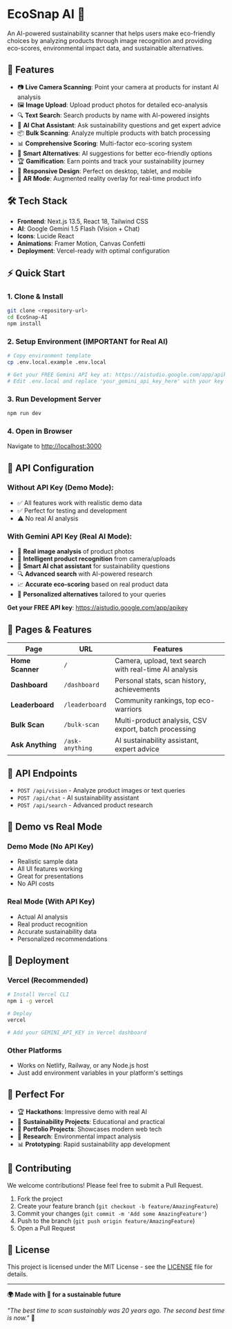 # EcoSnap AI 🌱

An AI-powered sustainability scanner that helps users make eco-friendly choices by analyzing products through image recognition and providing eco-scores, environmental impact data, and sustainable alternatives.

## 🚀 Features

- 📷 **Live Camera Scanning**: Point your camera at products for instant AI analysis
- 🖼️ **Image Upload**: Upload product photos for detailed eco-analysis  
- 🔍 **Text Search**: Search products by name with AI-powered insights
- 🤖 **AI Chat Assistant**: Ask sustainability questions and get expert advice
- 📦 **Bulk Scanning**: Analyze multiple products with batch processing
- 📊 **Comprehensive Scoring**: Multi-factor eco-scoring system
- 🌿 **Smart Alternatives**: AI suggestions for better eco-friendly options
- 🏆 **Gamification**: Earn points and track your sustainability journey
- 📱 **Responsive Design**: Perfect on desktop, tablet, and mobile
- 🎯 **AR Mode**: Augmented reality overlay for real-time product info

## 🛠 Tech Stack

- **Frontend**: Next.js 13.5, React 18, Tailwind CSS
- **AI**: Google Gemini 1.5 Flash (Vision + Chat)
- **Icons**: Lucide React
- **Animations**: Framer Motion, Canvas Confetti
- **Deployment**: Vercel-ready with optimal configuration

## ⚡ Quick Start

### 1. Clone & Install
```bash
git clone <repository-url>
cd EcoSnap-AI
npm install
```

### 2. Setup Environment (IMPORTANT for Real AI)
```bash
# Copy environment template
cp .env.local.example .env.local

# Get your FREE Gemini API key at: https://aistudio.google.com/app/apikey
# Edit .env.local and replace 'your_gemini_api_key_here' with your key
```

### 3. Run Development Server
```bash
npm run dev
```

### 4. Open in Browser
Navigate to [http://localhost:3000](http://localhost:3000)

## 🔑 API Configuration

### Without API Key (Demo Mode):
- ✅ All features work with realistic demo data
- ✅ Perfect for testing and development
- ⚠️ No real AI analysis

### With Gemini API Key (Real AI Mode):
- 🚀 **Real image analysis** of product photos
- 🤖 **Intelligent product recognition** from camera/uploads
- 💬 **Smart AI chat assistant** for sustainability questions  
- 🔍 **Advanced search** with AI-powered research
- 📈 **Accurate eco-scoring** based on real product data
- 🌱 **Personalized alternatives** tailored to your queries

**Get your FREE API key**: https://aistudio.google.com/app/apikey

## 📱 Pages & Features

| Page | URL | Features |
|------|-----|----------|
| **Home Scanner** | `/` | Camera, upload, text search with real-time AI analysis |
| **Dashboard** | `/dashboard` | Personal stats, scan history, achievements |
| **Leaderboard** | `/leaderboard` | Community rankings, top eco-warriors |
| **Bulk Scan** | `/bulk-scan` | Multi-product analysis, CSV export, batch processing |
| **Ask Anything** | `/ask-anything` | AI sustainability assistant, expert advice |

## 🔧 API Endpoints

- `POST /api/vision` - Analyze product images or text queries
- `POST /api/chat` - AI sustainability assistant
- `POST /api/search` - Advanced product research

## 🌟 Demo vs Real Mode

### Demo Mode (No API Key)
- Realistic sample data
- All UI features working
- Great for presentations
- No API costs

### Real Mode (With API Key)
- Actual AI analysis
- Real product recognition
- Accurate sustainability data
- Personalized recommendations

## 🚀 Deployment

### Vercel (Recommended)
```bash
# Install Vercel CLI
npm i -g vercel

# Deploy
vercel

# Add your GEMINI_API_KEY in Vercel dashboard
```

### Other Platforms
- Works on Netlify, Railway, or any Node.js host
- Just add environment variables in your platform's settings

## 🎯 Perfect For

- 🏆 **Hackathons**: Impressive demo with real AI
- 🌱 **Sustainability Projects**: Educational and practical
- 📱 **Portfolio Projects**: Showcases modern web tech
- 🔬 **Research**: Environmental impact analysis
- 📊 **Prototyping**: Rapid sustainability app development

## 🤝 Contributing

We welcome contributions! Please feel free to submit a Pull Request.

1. Fork the project
2. Create your feature branch (`git checkout -b feature/AmazingFeature`)
3. Commit your changes (`git commit -m 'Add some AmazingFeature'`)
4. Push to the branch (`git push origin feature/AmazingFeature`)
5. Open a Pull Request

## 📄 License

This project is licensed under the MIT License - see the [LICENSE](LICENSE) file for details.

---

**🌍 Made with 💚 for a sustainable future**

*"The best time to scan sustainably was 20 years ago. The second best time is now."* 🌱
